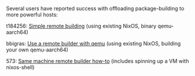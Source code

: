 Several users have reported success with offloading package-building to more powerful hosts:

t184256: [Simple remote building](https://github.com/t184256/nix-on-droid/wiki/Simple-remote-building) (using existing NixOS, binary qemu-aarch64)

bbigras: [Use a remote builder with qemu](https://github.com/t184256/nix-on-droid/wiki/Use-a-remote-builder-with-qemu) (using existing NixOS, building your own qemu-aarch64)

573: [Same machine remote builder how-to](https://github.com/t184256/nix-on-droid/wiki/Same-machine-remote-builder-how-to) (includes spinning up a VM with nixos-shell)